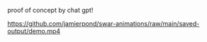 proof of concept by chat gpt!


https://github.com/jamierpond/swar-animations/raw/main/saved-output/demo.mp4
